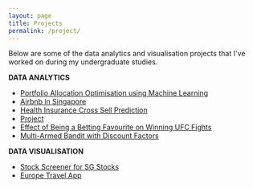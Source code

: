 ```yaml
---
layout: page
title: Projects
permalink: /project/
---
```


Below are some of the data analytics and visualisation projects that I've worked on during my undergraduate studies. 

**DATA ANALYTICS**
* [Portfolio Allocation Optimisation using Machine Learning](https://github.com/imihshos/portfolio_allocation)
* [Airbnb in Singapore](https://github.com/imihshos/airbnb_analytics)
* [Health Insurance Cross Sell Prediction](https://github.com/imihshos/vehicle_insurance_prediction)
* [Project](https://github.com/imihshos)
* [Effect of Being a Betting Favourite on Winning UFC Fights](https://github.com/imihshos/rdd_ufc)
* [Multi-Armed Bandit with Discount Factors](https://github.com/imihshos/mab_rl)

**DATA VISUALISATION**
* [Stock Screener for SG Stocks](https://github.com/imihshos/sg_stock_screener)
* [Europe Travel App](https://github.com/imihshos/travelinfo_app)


